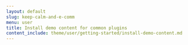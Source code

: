 ```yaml
---
layout: default
slug: keep-calm-and-e-comm
menu: user
title: Install demo content for common plugins
content_include: theme/user/getting-started/install-demo-content.md
---
```


